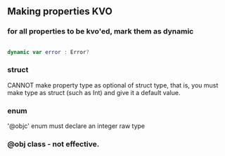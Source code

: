 


## Making properties KVO

### for all properties to be kvo'ed, mark them as dynamic


```swift

dynamic var error : Error?

```


### struct

CANNOT  make property type as optional of struct type, that is, you must make type as struct (such as Int) and give it a default value.

### enum

'@objc' enum must declare an integer raw type

### @obj class - not effective.
